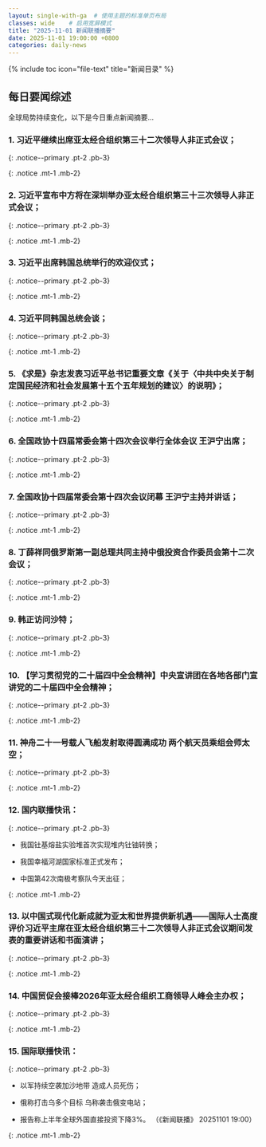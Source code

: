```yaml
---
layout: single-with-ga  # 使用主题的标准单页布局
classes: wide    # 启用宽屏模式
title: "2025-11-01 新闻联播摘要"
date: 2025-11-01 19:00:00 +0800
categories: daily-news
---
```


{% include toc icon="file-text" title="新闻目录" %}
   
## 每日要闻综述

全球局势持续变化，以下是今日重点新闻摘要...

### 1. 习近平继续出席亚太经合组织第三十二次领导人非正式会议； 

{: .notice--primary .pt-2 .pb-3}

{: .notice .mt-1 .mb-2}

### 2. 习近平宣布中方将在深圳举办亚太经合组织第三十三次领导人非正式会议； 

{: .notice--primary .pt-2 .pb-3}

{: .notice .mt-1 .mb-2}

### 3. 习近平出席韩国总统举行的欢迎仪式； 

{: .notice--primary .pt-2 .pb-3}

{: .notice .mt-1 .mb-2}

### 4. 习近平同韩国总统会谈； 

{: .notice--primary .pt-2 .pb-3}

{: .notice .mt-1 .mb-2}

### 5. 《求是》杂志发表习近平总书记重要文章《关于〈中共中央关于制定国民经济和社会发展第十五个五年规划的建议〉的说明》； 

{: .notice--primary .pt-2 .pb-3}

{: .notice .mt-1 .mb-2}

### 6. 全国政协十四届常委会第十四次会议举行全体会议 王沪宁出席； 

{: .notice--primary .pt-2 .pb-3}

{: .notice .mt-1 .mb-2}

### 7. 全国政协十四届常委会第十四次会议闭幕 王沪宁主持并讲话； 

{: .notice--primary .pt-2 .pb-3}

{: .notice .mt-1 .mb-2}

### 8. 丁薛祥同俄罗斯第一副总理共同主持中俄投资合作委员会第十二次会议； 

{: .notice--primary .pt-2 .pb-3}

{: .notice .mt-1 .mb-2}

### 9. 韩正访问沙特； 

{: .notice--primary .pt-2 .pb-3}

{: .notice .mt-1 .mb-2}

### 10. 【学习贯彻党的二十届四中全会精神】中央宣讲团在各地各部门宣讲党的二十届四中全会精神； 

{: .notice--primary .pt-2 .pb-3}

{: .notice .mt-1 .mb-2}

### 11. 神舟二十一号载人飞船发射取得圆满成功 两个航天员乘组会师太空； 

{: .notice--primary .pt-2 .pb-3}

{: .notice .mt-1 .mb-2}

### 12. 国内联播快讯： 

{: .notice--primary .pt-2 .pb-3}

- 我国钍基熔盐实验堆首次实现堆内钍铀转换；

- 我国幸福河湖国家标准正式发布；

- 中国第42次南极考察队今天出征；

{: .notice .mt-1 .mb-2}

### 13. 以中国式现代化新成就为亚太和世界提供新机遇——国际人士高度评价习近平主席在亚太经合组织第三十二次领导人非正式会议期间发表的重要讲话和书面演讲； 

{: .notice--primary .pt-2 .pb-3}

{: .notice .mt-1 .mb-2}

### 14. 中国贸促会接棒2026年亚太经合组织工商领导人峰会主办权； 

{: .notice--primary .pt-2 .pb-3}

{: .notice .mt-1 .mb-2}

### 15. 国际联播快讯： 

{: .notice--primary .pt-2 .pb-3}

- 以军持续空袭加沙地带 造成人员死伤；

- 俄称打击乌多个目标 乌称袭击俄变电站；

- 报告称上半年全球外国直接投资下降3%。 （《新闻联播》 20251101 19:00）

{: .notice .mt-1 .mb-2}